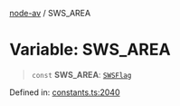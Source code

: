 [node-av](../globals.md) / SWS\_AREA

# Variable: SWS\_AREA

> `const` **SWS\_AREA**: [`SWSFlag`](../type-aliases/SWSFlag.md)

Defined in: [constants.ts:2040](https://github.com/seydx/av/blob/f8631fc881b394300b1479f511d55cf1c370a87f/src/constants/constants.ts#L2040)
